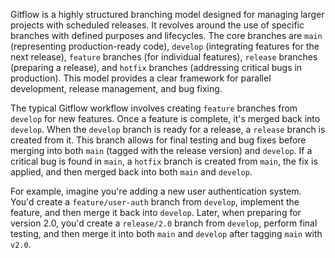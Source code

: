 Gitflow is a highly structured branching model designed for managing larger projects with scheduled releases. It revolves around the use of specific branches with defined purposes and lifecycles. The core branches are `main` (representing production-ready code), `develop` (integrating features for the next release), `feature` branches (for individual features), `release` branches (preparing a release), and `hotfix` branches (addressing critical bugs in production). This model provides a clear framework for parallel development, release management, and bug fixing.

The typical Gitflow workflow involves creating `feature` branches from `develop` for new features. Once a feature is complete, it's merged back into `develop`. When the `develop` branch is ready for a release, a `release` branch is created from it. This branch allows for final testing and bug fixes before merging into both `main` (tagged with the release version) and `develop`. If a critical bug is found in `main`, a `hotfix` branch is created from `main`, the fix is applied, and then merged back into both `main` and `develop`.

For example, imagine you're adding a new user authentication system. You'd create a `feature/user-auth` branch from `develop`, implement the feature, and then merge it back into `develop`. Later, when preparing for version 2.0, you'd create a `release/2.0` branch from `develop`, perform final testing, and then merge it into both `main` and `develop` after tagging `main` with `v2.0`.